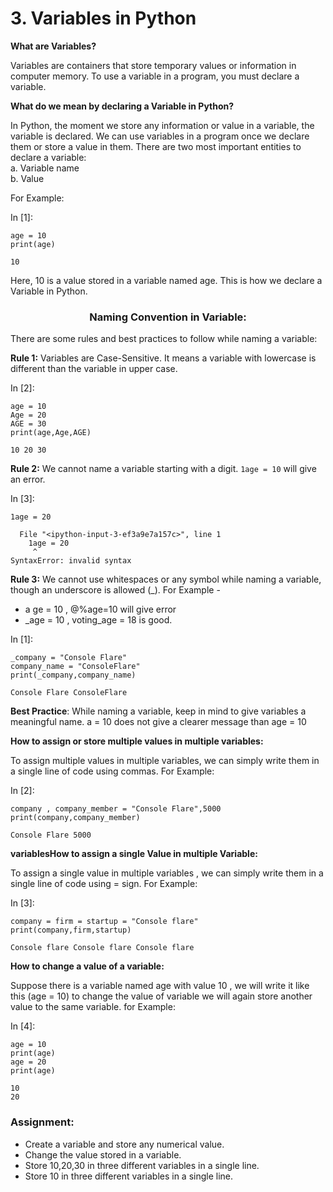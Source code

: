 # 3. Variables in Python

**What are Variables?**

Variables are containers that store temporary values or information in computer memory. To use a variable in a program, you must declare a variable.

**What do we mean by declaring a Variable in Python?**

In Python, the moment we store any information or value in a variable, the variable is declared. We can use variables in a program once we declare them or store a value in them. There are two most important entities to declare a variable:\
a. Variable name\
b. Value

For Example:&#x20;

In \[1]:

```
age = 10
print(age)
```

```
10
```

Here, 10 is a value stored in a variable named age. This is how we declare a Variable in Python.

<h3 align="center"><strong>Naming Convention in Variable:</strong></h3>

There are some rules and best practices to follow while naming a variable:

**Rule 1:**  Variables are Case-Sensitive. It means a variable with lowercase is different than the variable in upper case.

In \[2]:

```
age = 10
Age = 20
AGE = 30
print(age,Age,AGE)
```

```
10 20 30
```

**Rule 2:** We cannot name a variable starting with a digit. `1age = 10` will give an error.

In \[3]:

```
1age = 20
```

```
  File "<ipython-input-3-ef3a9e7a157c>", line 1
    1age = 20
     ^
SyntaxError: invalid syntax
```

**Rule 3:** We cannot use whitespaces or any symbol while naming a variable, though an underscore is allowed (\_). For Example -

* a ge = 10 , @%age=10 will give error
* \_age = 10 , voting\_age = 18 is good.

In \[1]:

```
_company = "Console Flare"
company_name = "ConsoleFlare"
print(_company,company_name)
```

```
Console Flare ConsoleFlare
```

**Best Practice**: While naming a variable, keep in mind to give variables a meaningful name. a = 10 does not give a clearer message than age = 10

**How to assign or store multiple values in multiple variables:**

To assign multiple values in multiple variables, we can simply write them in a single line of code using commas. For Example:

In \[2]:

```
company , company_member = "Console Flare",5000
print(company,company_member)
```

```
Console Flare 5000
```

**variablesHow to assign a single Value in multiple Variable:**

To assign a single value in multiple variables , we can simply write them in a single line of code using = sign. For Example:

In \[3]:

```
company = firm = startup = "Console flare"
print(company,firm,startup)
```

```
Console flare Console flare Console flare
```

**How to change a value of a variable:**

Suppose there is a variable named age with value 10 , we will write it like this (age = 10) to change the value of variable we will again store another value to the same variable. for Example:

In \[4]:

```
age = 10
print(age)
age = 20
print(age)
```

```
10
20
```

### Assignment:

* Create a variable and store any numerical value.
* Change the value stored in a variable.
* Store 10,20,30 in three different variables in a single line.
* Store 10 in three different variables in a single line.
